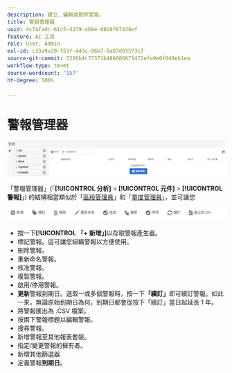 ```yaml
---
description: 建立、編輯或刪除警報。
title: 警報管理器
uuid: 4c7afadc-61c5-4239-ab8e-88b8f87438ef
feature: AI 工具
role: User, Admin
exl-id: c33a9a30-f53f-443c-96b7-6a87d03573c7
source-git-commit: 7226b4c77371b486006671d72efa9e0f0d9eb1ea
workflow-type: tm+mt
source-wordcount: '157'
ht-degree: 100%

---
```


# 警報管理器

![](assets/alert-manager.png)

「警報管理器」(「**[!UICONTROL 分析]** > **[!UICONTROL 元件]** > **[!UICONTROL 警報]**」) 的結構相當類似於「[區段管理員](https://experienceleague.adobe.com/docs/analytics/components/segmentation/segmentation-workflow/seg-manage.html?lang=zh-Hant)」和「[量度管理員](https://experienceleague.adobe.com/docs/analytics/components/calculated-metrics/calcmetric-workflow/cm-manager.html?lang=zh-Hant)」，並可讓您

![](assets/alert-manager-tasks.png)

* 按一下&#x200B;**[!UICONTROL 「+ 新增」]**&#x200B;以存取警報產生器。
* 標記警報。這可讓您組織警報以方便使用。
* 刪除警報。
* 重新命名警報。
* 核准警報。
* 複製警報。
* 啟用/停用警報。
* **更新**&#x200B;警報到期日。選取一或多個警報時，按一下&#x200B;**「續訂」**&#x200B;即可續訂警報。如此一來，無論原始到期日為何，到期日都會從按下「續訂」當日起延長 1 年。
* 將警報匯出為 .CSV 檔案。
* 按兩下警報標題以編輯警報。
* 搜尋警報。
* 新增警報至其他報表套裝。
* 指定/變更警報的擁有者。
* 新增其他篩選器
* 定義警報&#x200B;**到期日**。
